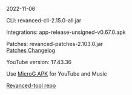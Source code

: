 2022-11-06
  
CLI: revanced-cli-2.15.0-all.jar  

Integrations: app-release-unsigned-v0.67.0.apk  

Patches: revanced-patches-2.103.0.jar  
[Patches Changelog](https://github.com/revanced/revanced-patches/releases/tag/v2.103.0)  

YouTube version: 17.43.36

Use [MicroG APK](https://github.com/inotia00/VancedMicroG/releases/latest/download/microg.apk) for YouTube and Music

[Revanced-tool repo](https://github.com/Kingsmanvn-Official/Revanced-tool)
